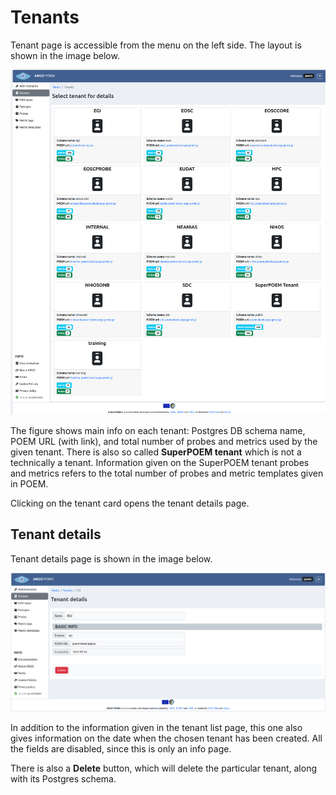 # Tenants

Tenant page is accessible from the menu on the left side. The layout is shown in the image below. 

![SuperAdmin Tenants](figures/superadmin_tenants.png)

The figure shows main info on each tenant: Postgres DB schema name, POEM URL (with link), and total number of probes and metrics used by the given tenant. There is also so called **SuperPOEM tenant** which is not a technically a tenant. Information given on the SuperPOEM tenant probes and metrics refers to the total number of probes and metric templates given in POEM.

Clicking on the tenant card opens the tenant details page.

## Tenant details

Tenant details page is shown in the image below.

![SuperAdmin Tenants Details](figures/superadmin_tenants_details.png)


In addition to the information given in the tenant list page, this one also gives information on the date when the chosen tenant has been created. All the fields are disabled, since this is only an info page.

There is also a **Delete** button, which will delete the particular tenant, along with its Postgres schema.
